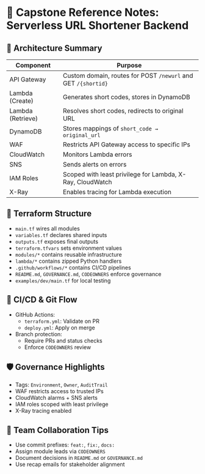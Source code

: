 # 📘 Capstone Reference Notes: Serverless URL Shortener Backend

## 🔧 Architecture Summary

| Component         | Purpose                                                       |
| ----------------- | ------------------------------------------------------------- |
| API Gateway       | Custom domain, routes for POST `/newurl` and GET `/{shortid}` |
| Lambda (Create)   | Generates short codes, stores in DynamoDB                     |
| Lambda (Retrieve) | Resolves short codes, redirects to original URL               |
| DynamoDB          | Stores mappings of `short_code → original_url`                |
| WAF               | Restricts API Gateway access to specific IPs                  |
| CloudWatch        | Monitors Lambda errors                                        |
| SNS               | Sends alerts on errors                                        |
| IAM Roles         | Scoped with least privilege for Lambda, X-Ray, CloudWatch     |
| X-Ray             | Enables tracing for Lambda execution                          |

## 🧱 Terraform Structure

- `main.tf` wires all modules
- `variables.tf` declares shared inputs
- `outputs.tf` exposes final outputs
- `terraform.tfvars` sets environment values
- `modules/*` contains reusable infrastructure
- `lambda/*` contains zipped Python handlers
- `.github/workflows/*` contains CI/CD pipelines
- `README.md`, `GOVERNANCE.md`, `CODEOWNERS` enforce governance
- `examples/dev/main.tf` for local testing

## 🔄 CI/CD & Git Flow

- GitHub Actions:
  - `terraform.yml`: Validate on PR
  - `deploy.yml`: Apply on merge
- Branch protection:
  - Require PRs and status checks
  - Enforce `CODEOWNERS` review

## 🛡️ Governance Highlights

- Tags: `Environment`, `Owner`, `AuditTrail`
- WAF restricts access to trusted IPs
- CloudWatch alarms + SNS alerts
- IAM roles scoped with least privilege
- X-Ray tracing enabled

## 👥 Team Collaboration Tips

- Use commit prefixes: `feat:`, `fix:`, `docs:`
- Assign module leads via `CODEOWNERS`
- Document decisions in `README.md` or `GOVERNANCE.md`
- Use recap emails for stakeholder alignment
